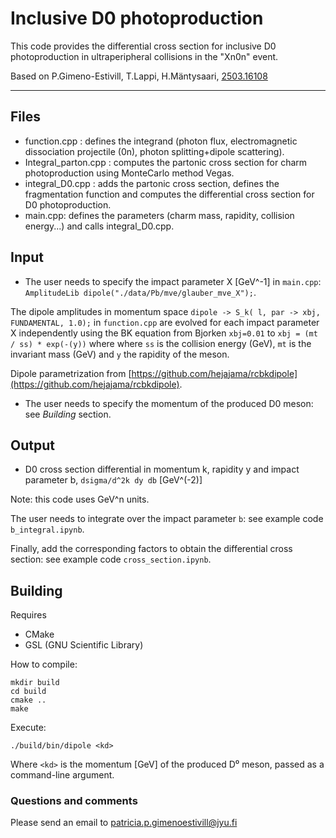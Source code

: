 # Inclusive D0 photoproduction


This code provides the differential cross section for inclusive D0 photoproduction in ultraperipheral collisions in the "Xn0n" event.

Based on P.Gimeno-Estivill, T.Lappi, H.Mäntysaari, [2503.16108](https://arxiv.org/abs/2503.16108) 


***
## Files

- function.cpp : defines the integrand (photon flux, electromagnetic dissociation projectile (0n), photon splitting+dipole scattering).
- Integral_parton.cpp : computes the partonic cross section for charm photoproduction using MonteCarlo method Vegas.
- integral_D0.cpp : adds the partonic cross section, defines the fragmentation function and computes the differential cross section for D0 photoproduction.
- main.cpp: defines the parameters (charm mass, rapidity, collision energy...) and calls integral_D0.cpp.

## Input
- The user needs to specify the impact parameter X [GeV^-1] in `main.cpp`: `AmplitudeLib dipole("./data/Pb/mve/glauber_mve_X");`. 

The dipole amplitudes in momentum space `dipole -> S_k( l, par -> xbj, FUNDAMENTAL, 1.0);` in `function.cpp` are evolved for each impact parameter X independently using the BK equation from Bjorken  `xbj=0.01` to `xbj = (mt / ss) * exp(-(y))` where 
where `ss` is the collision energy (GeV), `mt` is the invariant mass (GeV) and `y` the rapidity of the meson.

Dipole parametrization from [https://github.com/hejajama/rcbkdipole](https://github.com/hejajama/rcbkdipole).

- The user needs to specify the momentum of the produced D0 meson: see _Building_ section.

## Output

- D0 cross section differential in momentum k, rapidity y and impact parameter b,
`dsigma/d^2k dy db` [GeV^(-2)]

Note: this code uses GeV^n units.

The user needs to integrate over the impact parameter `b`: see example code `b_integral.ipynb`.

Finally, add the corresponding factors to obtain the differential cross section: see example code `cross_section.ipynb`.

## Building
Requires
- CMake
- GSL (GNU Scientific Library)

How to compile:
```
mkdir build
cd build
cmake ..
make
```
Execute:

`./build/bin/dipole <kd>`

Where `<kd>` is the momentum [GeV] of the produced D⁰ meson, passed as a command-line argument.


### Questions and comments
Please send an email to patricia.p.gimenoestivill@jyu.fi 
